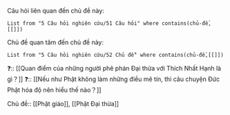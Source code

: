 Câu hỏi liên quan đến chủ đề này:
```dataview
List from "5 Câu hỏi nghiên cứu/51 Câu hỏi" where contains(chủ-đề,[[]]) 
```

Chủ đề quan tâm đến chủ đề này:
```dataview
List from "5 Câu hỏi nghiên cứu/52 Chủ đề" where contains(chủ-đề,[[]]) 
```
 
❓:: [[Quan điểm của những người phê phán Đại thừa với Thích Nhất Hạnh là gì？]] 
❓:: [[Nếu như Phật không làm những điều mê tín, thì câu chuyện Đức Phật hóa độ  nên hiểu thế nào？]]

Chủ đề:: [[Phật giáo]], [[Phật Đại thừa]]